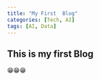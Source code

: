 ```yaml
---
title: "My First  Blog"
categories: [Tech, AI]
tags: [AI, Data]
---
```


## This is my first Blog
😁😁😁
